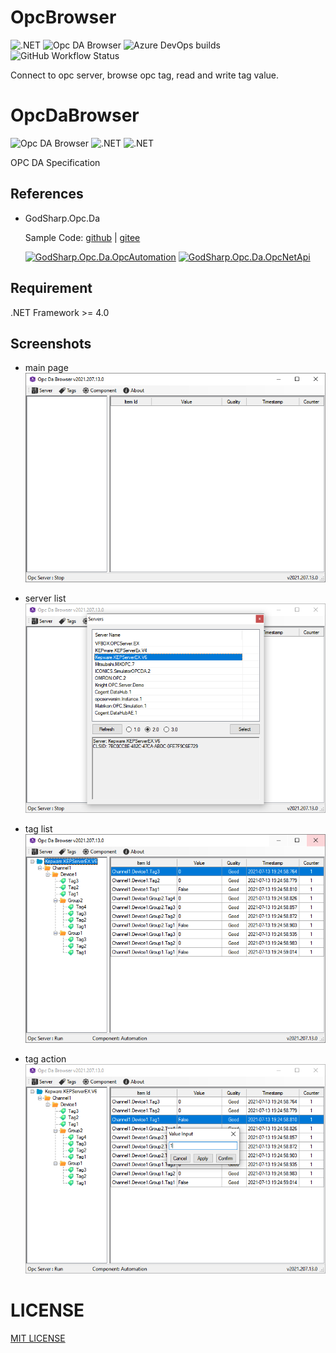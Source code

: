 # OpcBrowser

![.NET](https://img.shields.io/badge/dotnet-.NET-blueviolet?style=flat&logo=dotnet)
![Opc DA Browser](https://img.shields.io/badge/opcda-browser-brightgreen)
![Azure DevOps builds](https://img.shields.io/azure-devops/build/godsharp/1c52d2a6-2f97-403b-b400-85a514528422/5?label=pipeline&logo=azurepipelines)
![GitHub Workflow Status](https://img.shields.io/github/workflow/status/godsharp/opcbrowser/continuous?label=workflow&logo=github)


Connect to opc server, browse opc tag, read and write tag value.

# OpcDaBrowser

![Opc DA Browser](https://img.shields.io/badge/opcda-browser-brightgreen)
![.NET](https://img.shields.io/badge/dotnet-winform-blueviolet?style=flat&logo=dotnet)
![.NET](https://img.shields.io/badge/windows-only-0078D6?style=flat&logo=windows)

OPC DA Specification

## References

- GodSharp.Opc.Da

  Sample Code: [github](https://github.com/godsharp/opcsample) | [gitee](https://gitee.com/godsharp/opcsample)

  [![GodSharp.Opc.Da.OpcAutomation](https://img.shields.io/nuget/v/GodSharp.Opc.Da.OpcNetApi?label=GodSharp.Opc.Da.OpcAutomation&logo=nuget)](https://www.nuget.org/packages/GodSharp.Opc.Da.OpcAutomation) [![GodSharp.Opc.Da.OpcNetApi](https://img.shields.io/nuget/v/GodSharp.Opc.Da.OpcNetApi?label=GodSharp.Opc.Da.OpcNetApi&logo=nuget)](https://www.nuget.org/packages/GodSharp.Opc.Da.OpcNetApi)

## Requirement
.NET Framework >= 4.0

## Screenshots

- main page
  ![main page](./assets/da-1.png)

- server list
  ![server list](./assets/da-2.png)

- tag list
  ![tag list](./assets/da-3.png)

- tag action
  ![tag action](./assets/da-4.png)


# LICENSE

[MIT LICENSE](./LICENSE)